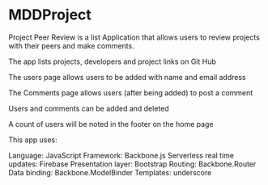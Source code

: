 MDDProject
==========

Project Peer Review is a list Application that allows users to review projects with their peers and
make comments. 

The app lists projects, developers and project links on Git Hub

The users page allows users to be added with name and email address

The Comments page allows users (after being added) to post a comment

Users and comments can be added and deleted 

A count of users will be noted in the footer on the home page

This app uses:

Language: JavaScript
Framework: Backbone.js
Serverless real time updates: Firebase
Presentation layer: Bootstrap
Routing: Backbone.Router
Data binding: Backbone.ModelBinder
Templates: underscore
